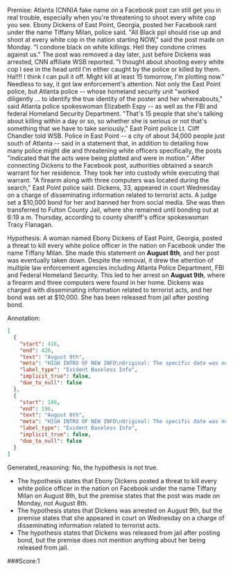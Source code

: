 
Premise:
Atlanta (CNN)A fake name on a Facebook post can still get you in real trouble, especially when you're threatening to shoot every white cop you see. Ebony Dickens of East Point, Georgia, posted her Facebook rant under the name Tiffany Milan, police said. "All Black ppl should rise up and shoot at every white cop in the nation starting NOW," said the post made on Monday. "I condone black on white killings. Hell they condone crimes against us." The post was removed a day later, just before Dickens was arrested, CNN affiliate WSB reported. "I thought about shooting every white cop I see in the head until I'm either caught by the police or killed by them.  Ha!!!!  I think I can pull it off.  Might kill at least 15 tomorrow, I'm plotting now." Needless to say, it got law enforcement's attention. Not only the East Point police, but Atlanta police -- whose homeland security unit "worked diligently ... to identify the true identity of the poster and her whereabouts," said Atlanta police spokeswoman Elizabeth Espy -- as well as the FBI and federal Homeland Security Department. "That's 15 people that she's talking about killing within a day or so, so whether she is serious or not that's something that we have to take seriously," East Point police Lt. Cliff Chandler told WSB. Police in East Point -- a city of about 34,000 people just south of Atlanta -- said in a statement that, in addition to detailing how many police might die and threatening white officers specifically, the posts "indicated that the acts were being plotted and were in motion." After connecting Dickens to the Facebook post, authorities obtained a search warrant for her residence. They took her into custody while executing that warrant. "A firearm along with three computers was located during the search," East Point police said. Dickens, 33, appeared in court Wednesday on a charge of disseminating information related to terrorist acts. A judge set a $10,000 bond for her and banned her from social media. She was then transferred to Fulton County Jail, where she remained until bonding out at 6:19 a.m. Thursday, according to county sheriff's office spokeswoman Tracy Flanagan.


Hypothesis:
A woman named Ebony Dickens of East Point, Georgia, posted a threat to kill every white police officer in the nation on Facebook under the name Tiffany Milan. She made this statement on **August 8th**, and her post was eventually taken down. Despite the removal, it drew the attention of multiple law enforcement agencies including Atlanta Police Department, FBI and Federal Homeland Security. This led to her arrest on **August 9th**, where a firearm and three computers were found in her home. Dickens was charged with disseminating information related to terrorist acts, and her bond was set at $10,000. She has been released from jail after posting bond.

Annotation:
```json
[
  {
    "start": 416,
    "end": 426,
    "text": "August 9th",
    "meta": "HIGH INTRO OF NEW INFO\nOriginal: The specific date was not mentioned\nGenerative: August 9th",
    "label_type": "Evident Baseless Info",
    "implicit_true": false,
    "due_to_null": false
  },
  {
    "start": 186,
    "end": 196,
    "text": "August 8th",
    "meta": "HIGH INTRO OF NEW INFO\nOriginal: The specific date was not mentioned\nGenerative: August 8th",
    "label_type": "Evident Baseless Info",
    "implicit_true": false,
    "due_to_null": false
  }
]
```

Generated_reasoning:
No, the hypothesis is not true. 
- The hypothesis states that Ebony Dickens posted a threat to kill every white police officer in the nation on Facebook under the name Tiffany Milan on August 8th, but the premise states that the post was made on Monday, not August 8th. 
- The hypothesis states that Dickens was arrested on August 9th, but the premise states that she appeared in court on Wednesday on a charge of disseminating information related to terrorist acts. 
- The hypothesis states that Dickens was released from jail after posting bond, but the premise does not mention anything about her being released from jail.

###Score:1
